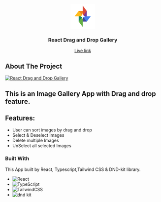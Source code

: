 <div align="center">
  <a href="https://github.com/othneildrew/Best-README-Template">
    <img src="./src/assets/images/logo.png" alt="React-DND-Gallery" width="80" height="80" />
  </a>
  <h3 align="center">React Drag and Drop Gallery</h3>
    </ br> 
    </ br> 
     <a href="https://absiddik-react-dnd-gallery.netlify.app/">Live link</a>
</div>

## About The Project

[![React Drag and Drop Gallery](https://i.ibb.co/CbVkBF3/Screenshot-2023-11-05-222232.png)](https://absiddik-react-dnd-gallery.netlify.app/)

## This is an Image Gallery App with Drag and drop feature.


## Features:
* User can sort images by drag and drop
* Select & Deselect Images
* Delete multiple Images
* UnSelect all selected Images

### Built With

This App built by React, Typescript,Tailwind CSS & DND-kit library.
* ![React](https://img.shields.io/badge/react-%2320232a.svg?style=for-the-badge&logo=react&logoColor=%2361DAFB)
* ![TypeScript](https://img.shields.io/badge/typescript-%23007ACC.svg?style=for-the-badge&logo=typescript&logoColor=white) 
* ![TailwindCSS](https://img.shields.io/badge/tailwindcss-%2338B2AC.svg?style=for-the-badge&logo=tailwind-css&logoColor=white)
* ![dnd kit](https://dndkit.com/dnd-kit-logo.svg)

